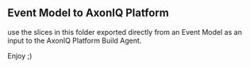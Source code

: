 ## Event Model to AxonIQ Platform

use the slices in this folder exported directly from an Event Model as an input to 
the AxonIQ Platform Build Agent.

Enjoy ;)
